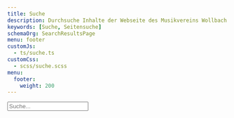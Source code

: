 ```yaml
---
title: Suche
description: Durchsuche Inhalte der Webseite des Musikvereins Wollbach 1866 e.V.
keywords: [Suche, Seitensuche]
schemaOrg: SearchResultsPage
menu: footer
customJs:
  - ts/suche.ts
customCss:
  - scss/suche.scss
menu:
  footer:
    weight: 200
---
```


<form itemprop="potentialAction" itemscope itemtype="http://schema.org/SearchAction">
  <meta itemprop="target" content="http://www.mv-wollbach.de/search.html?q={query}" />
  <input class="mvw-search-field" itemprop="query-input" placeholder="Suche..." type="search" name="query" />
</form>

<ol class="results">
</ol>
